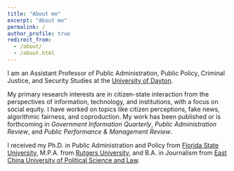 ```yaml
---
title: "About me"
excerpt: "About me"
permalink: /
author_profile: true
redirect_from: 
  - /about/
  - /about.html
---
```


I am an Assistant Professor of Public Administration, Public Policy, Criminal Justice, and Security Studies at the [University of Dayton](https://udayton.edu/artssciences/academics/politicalscience/index.php).

My primary research interests are in citizen-state interaction from the perspectives of information, technology, and institutions, with a focus on social equity. I have worked on topics like citizen perceptions, fake news, algorithmic fairness, and coproduction. My work has been published or is forthcoming in _Government Information Quarterly_, _Public Administration Review_, and _Public Performance & Management Review_.

I received my Ph.D. in Public Administration and Policy from [Florida State University](https://coss.fsu.edu/askew/), M.P.A. from [Rutgers University](https://spaa.newark.rutgers.edu/), and B.A. in Journalism from [East China University of Political Science and Law](https://www.ecupl.edu.cn/).

